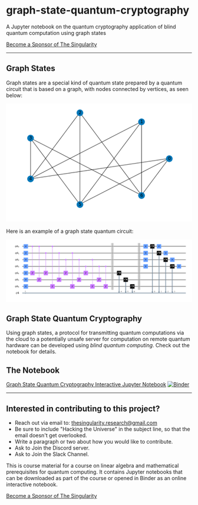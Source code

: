 # graph-state-quantum-cryptography
A Jupyter notebook on the quantum cryptography application of blind quantum computation using graph states

[Become a Sponsor of The Singularity](https://github.com/sponsors/The-Singularity-Research)

---

## Graph States

Graph states are a special kind of quantum state prepared by a quantum circuit that is based on a graph, with nodes connected by vertices, as seen below:

![Graph](graph.png)

Here is an example of a graph state quantum circuit:

![Graph State Circuit](graph_circuit.png)


## Graph State Quantum Cryptography

Using graph states, a protocol for transmitting quantum computations via the cloud to a potentially unsafe server for computation on remote quantum hardware can be developed using *blind quantum computing*. Check out the notebook for details. 


## The Notebook

[Graph State Quantum Cryptography Interactive Jupyter Notebook](https://mybinder.org/v2/gh/The-Singularity-Research/graph-state-quantum-cryptography/master?filepath=certifying_graph_states.ipynb
)
[![Binder](https://mybinder.org/badge_logo.svg)](https://mybinder.org/v2/gh/The-Singularity-Research/graph-state-quantum-cryptography/master?filepath=certifying_graph_states.ipynb)

---

## Interested in contributing to this project? 
- Reach out via email to: thesingularity.research@gmail.com
- Be sure to include "Hacking the Universe" in the subject line, so that the email doesn't get overlooked. 
- Write a paragraph or two about how you would like to contribute.
- Ask to Join the Discord server. 
- Ask to Join the Slack Channel.

This is course material for a course on linear algebra and mathematical prerequisites for quantum computing. It contains Jupyter notebooks that can be downloaded as part of the course or opened in Binder as an online interactive notebook. 

[Become a Sponsor of The Singularity](https://github.com/sponsors/The-Singularity-Research)
